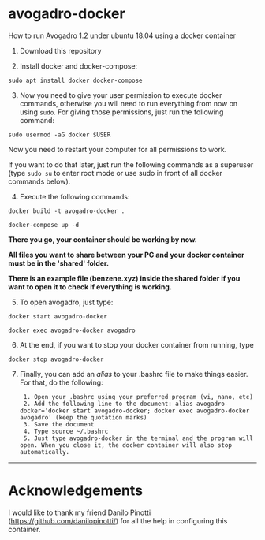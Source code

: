 # avogadro-docker
How to run Avogadro 1.2 under ubuntu 18.04 using a docker container


1. Download this repository

2. Install docker and docker-compose: 

`sudo apt install docker docker-compose`

3. Now you need to give your user permission to execute docker commands, otherwise you will need to run everything from now on using `sudo`. For giving those permissions, just run the following command:

`sudo usermod -aG docker $USER`

Now you need to restart your computer for all permissions to work. 

If you want to do that later, just run the following commands as a superuser (type `sudo su` to enter root mode or use sudo in front of all docker commands below).

4. Execute the following commands:

`docker build -t avogadro-docker .`

`docker-compose up -d`

**There you go, your container should be working by now.**

**All files you want to share between your PC and your docker container must be in the 'shared' folder.**

**There is an example file (benzene.xyz) inside the shared folder if you want to open it to check if everything is working.**

5. To open avogadro, just type:

`docker start avogadro-docker`

`docker exec avogadro-docker avogadro`

6. At the end, if you want to stop your docker container from running, type

`docker stop avogadro-docker`

7. Finally, you can add an *alias* to your .bashrc file to make things easier. For that, do the following:

		1. Open your .bashrc using your preferred program (vi, nano, etc)
		2. Add the following line to the document: alias avogadro-docker='docker start avogadro-docker; docker exec avogadro-docker avogadro' (keep the quotation marks)
		3. Save the document
		4. Type source ~/.bashrc
		5. Just type avogadro-docker in the terminal and the program will open. When you close it, the docker container will also stop automatically.

---

# Acknowledgements

I would like to thank my friend Danilo Pinotti (https://github.com/danilopinotti/) for all the help in configuring this container.
